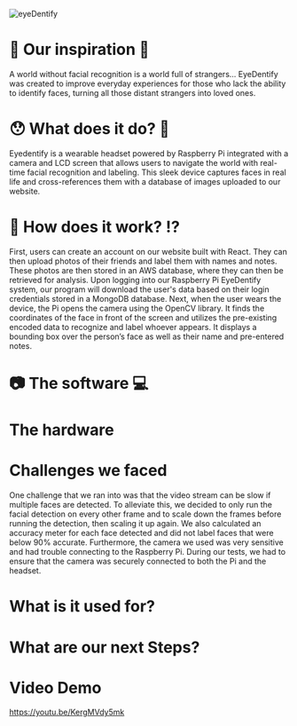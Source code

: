 ![eyeDentify](https://github.com/asyf16/eyeDentify/assets/144833617/3efeaa49-caa6-49c4-ae50-1d511d701d11)

# 📣 Our inspiration 🎉
A world without facial recognition is a world full of strangers... EyeDentify was created to improve everyday experiences for those who lack the ability to identify faces, turning all those distant strangers into loved ones.

# 😯 What does it do? 🤔
Eyedentify is a wearable headset powered by Raspberry Pi integrated with a camera and LCD screen that allows users to navigate the world with real-time facial recognition and labeling. This sleek device captures faces in real life and cross-references them with a database of images uploaded to our website.

# 🧠 How does it work? ⁉️
First, users can create an account on our website built with React. They can then upload photos of their friends and label them with names and notes. These photos are then stored in an AWS database, where they can then be retrieved for analysis. Upon logging into our Raspberry Pi EyeDentify system, our program will download the user's data based on their login credentials stored in a MongoDB database. Next, when the user wears the device, the Pi opens the camera using the OpenCV library. It finds the coordinates of the face in front of the screen and utilizes the pre-existing encoded data to recognize and label whoever appears. It displays a bounding box over the person’s face as well as their name and pre-entered notes.

# 📷 The software 💻

# The hardware

# Challenges we faced
One challenge that we ran into was that the video stream can be slow if multiple faces are detected. To alleviate this, we decided to only run the facial detection on every other frame and to scale down the frames before running the detection, then scaling it up again. We also calculated an accuracy meter for each face detected and did not label faces that were below 90% accurate. Furthermore, the camera we used was very sensitive and had trouble connecting to the Raspberry Pi. During our tests, we had to ensure that the camera was securely connected to both the Pi and the headset. 

# What is it used for?

# What are our next Steps?

# Video Demo
https://youtu.be/KergMVdy5mk 

